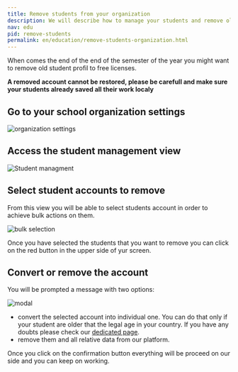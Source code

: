```yaml
---
title: Remove students from your organization
description: We will describe how to manage your students and remove old accounts to free their licenses for new users
nav: edu
pid: remove-students
permalink: en/education/remove-students-organization.html
---
```


When comes the end of the end of the semester of the year you might want to remove old student profil to free licenses.

**A removed account cannot be restored, please be carefull and make sure your students already saved all their work localy**

## Go to your school organization settings

![organization settings](/help/assets/img/remove-students/account-settings.png)

## Access the student management view

![Student managment](/help/assets/img/remove-students/students-section.png)

## Select student accounts to remove

From this view you will be able to select students account in order to achieve bulk actions on them.

![bulk selection](/help/assets/img/remove-students/bulk-selection.png)

Once you have selected the students that you want to remove you can click on the red button in the upper side of yur screen.

## Convert or remove the account

You will be prompted a message with two options:

![modal](/help/assets/img/remove-students/remove-accounts-modal.png)

* convert the selected account into individual one. You can do that only if your student are older that the legal age in your country. If you have any doubts please check our [dedicated page](/help/en/policies/required-age.html).
* remove them and all relative data from our platform.

Once you click on the confirmation button everything will be proceed on our side and you can keep on working.